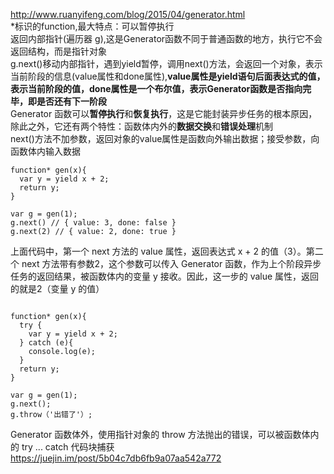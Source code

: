 http://www.ruanyifeng.com/blog/2015/04/generator.html  
*标识的function,最大特点：可以暂停执行  
返回内部指针(遍历器 g),这是Generator函数不同于普通函数的地方，执行它不会返回结构，而是指针对象  
g.next()移动内部指针，遇到yield暂停，调用next()方法，会返回一个对象，表示当前阶段的信息(value属性和done属性),**value属性是yield语句后面表达式的值，表示当前阶段的值，done属性是一个布尔值，表示Generator函数是否指向完毕，即是否还有下一阶段**  
Generator 函数可以**暂停执行**和**恢复执行**，这是它能封装异步任务的根本原因，除此之外，它还有两个特性：函数体内外的**数据交换**和**错误处理**机制  
next()方法不加参数，返回对象的value属性是函数向外输出数据；接受参数，向函数体内输入数据
````
function* gen(x){
  var y = yield x + 2;
  return y;
}

var g = gen(1);
g.next() // { value: 3, done: false }
g.next(2) // { value: 2, done: true }
````
上面代码中，第一个 next 方法的 value 属性，返回表达式 x + 2 的值（3）。第二个 next 方法带有参数2，这个参数可以传入 Generator 函数，作为上个阶段异步任务的返回结果，被函数体内的变量 y 接收。因此，这一步的 value 属性，返回的就是2（变量 y 的值）
````

function* gen(x){
  try {
    var y = yield x + 2;
  } catch (e){ 
    console.log(e);
  }
  return y;
}

var g = gen(1);
g.next();
g.throw（'出错了'）;
````
Generator 函数体外，使用指针对象的 throw 方法抛出的错误，可以被函数体内的 try ... catch 代码块捕获  
https://juejin.im/post/5b04c7db6fb9a07aa542a772